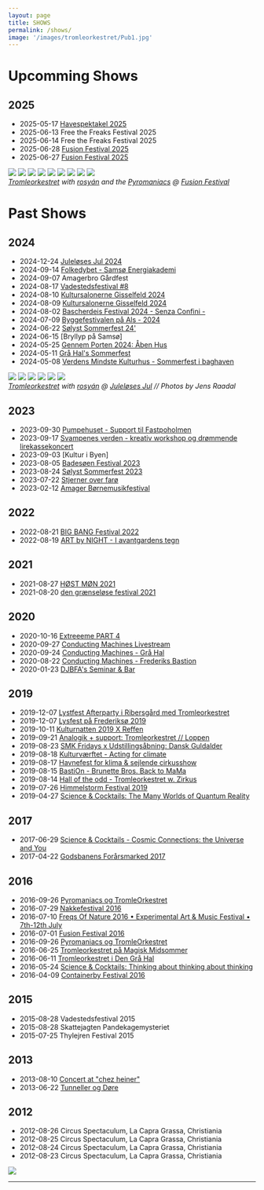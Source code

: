 ```yaml
---
layout: page
title: SHOWS
permalink: /shows/
image: '/images/tromleorkestret/Pub1.jpg'
---
```


# Upcomming Shows
## 2025
- 2025-05-17 [Havespektakel 2025](https://fb.me/e/az3xZypqO)
- 2025-06-13 Free the Freaks Festival 2025
- 2025-06-14 Free the Freaks Festival 2025
- 2025-06-28 [Fusion Festival 2025](https://fusion-festival.de/en)
- 2025-06-27 [Fusion Festival 2025](https://fusion-festival.de/en)



<div class="gallery-box">
  <div class="gallery">
    <img src="/images/fusion/DSC6086.jpg">
    <img src="/images/fusion/DSC6244.jpg">
    <img src="/images/fusion/DSC6183.jpg">
    <img src="/images/fusion/DSC6404.jpg">
    <img src="/images/fusion/DSC6201.jpg">
    <img src="/images/fusion/DSC6598.jpg">
    <img src="/images/fusion/DSC6198.jpg">
    <img src="/images/fusion/DSC6128.jpg">
    <img src="/images/fusion/DSC6600.jpg">
  </div>
    <em><a href="{{site.baseurl}}/">Tromleorkestret</a> with <a href="https://www.facebook.com/rosyanmusic">rosyán</a> and the <a href="https://www.facebook.com/pyromaniacs.dk/">Pyromaniacs</a> @ <a href="https://www.fusion-festival.de/en">Fusion Festival </a></em>
</div>



# Past Shows
## 2024
- 2024-12-24 [Juleløses Jul 2024]( https://www.juleloesesjul.com/galleri-1/2024?itemId=zatds3bzprf24hd298fc670k49vnc0)
- 2024-09-14 [Folkedybet - Samsø Energiakademi](https://energiakademiet.dk/folkedybet-2024/)
- 2024-09-07 Amagerbro Gårdfest
- 2024-08-17 [Vadestedsfestival #8](https://www.facebook.com/events/1643807883065806/)
- 2024-08-10 [Kultursalonerne Gisselfeld 2024](https://www.facebook.com/events/1053737365543912/)
- 2024-08-09 [Kultursalonerne Gisselfeld 2024](https://www.facebook.com/events/1053737365543912/)
- 2024-08-02 [Bascherdeis Festival 2024 - Senza Confini -](https://www.facebook.com/events/833929361608844/)
- 2024-07-09 [Byggefestivalen på Als - 2024](https://www.facebook.com/events/312564731808115/)
- 2024-06-22 [Sølyst Sommerfest 24'](https://www.facebook.com/events/988467155848276/)
- 2024-06-15 [Bryllyp på Samsø]
- 2024-05-25 [Gennem Porten 2024: Åben Hus](https://www.facebook.com/events/984718222527135/)
- 2024-05-11 [Grå Hal's Sommerfest](https://www.facebook.com/dengraahal)
- 2024-05-08 [Verdens Mindste Kulturhus - Sommerfest i baghaven](https://www.facebook.com/events/1599151907549191/)

<div class="gallery-box">
  <div class="gallery">
    <img src="/images/jul24/TrorkJul14.jpg">
    <img src="/images/jul24/TrorkJul13.jpg">
    <img src="/images/jul24/TrorkJul15.jpg">
    <img src="/images/jul24/TrorkJul1.jpg">
    <img src="/images/jul24/TrorkJul10.jpg">
    <img src="/images/jul24/TrorkJul11.jpg">
  </div>
    <em><a href="{{site.baseurl}}/">Tromleorkestret</a> with <a href="https://www.facebook.com/rosyanmusic">rosyán</a> @ <a href="https://www.juleloesesjul.com/">Juleløses Jul</a> // Photos by Jens Raadal </em>
</div>


## 2023

- 2023-09-30 [Pumpehuset - Support til Fastpoholmen](https://www.facebook.com/events/938028364124055)
- 2023-09-17 [Svampenes verden - kreativ workshop og drømmende lirekassekoncert](https://www.facebook.com/events/970779604248692/)
- 2023-09-03 [Kultur i Byen]
- 2023-08-05 [Badesøen Festival 2023](https://www.facebook.com/events/927089168683505/)
- 2023-08-24 [Sølyst Sommerfest 2023](https://www.facebook.com/events/216249494631632/)
- 2023-07-22 [Stjerner over farø](https://www.facebook.com/profile.php?id=100083416773605)
- 2023-02-12 [Amager Børnemusikfestival](https://www.facebook.com/events/1108896416464996/)

## 2022
- 2022-08-21 [BIG BANG Festival 2022](https://www.facebook.com/events/2512919615504985/)
- 2022-08-19 [ART by NIGHT - I avantgardens tegn](https://www.facebook.com/events/766343297741677/)

## 2021
- 2021-08-27 [HØST MØN 2021](https://www.facebook.com/events/594341764510237/)
- 2021-08-20 [den grænseløse festival 2021](https://www.facebook.com/events/1065508013897189/)

## 2020
- 2020-10-16 [Extreeeme PART 4](https://www.facebook.com/events/3565469556838969/)
- 2020-09-27 [Conducting Machines Livestream](https://www.facebook.com/events/427962321511508/)
- 2020-09-24 [Conducting Machines - Grå Hal](https://www.facebook.com/events/370455487295710/)
- 2020-08-22 [Conducting Machines - Frederiks Bastion](https://www.facebook.com/events/341926223645976/)
- 2020-01-23 [DJBFA's Seminar & Bar](https://www.facebook.com/events/1059247374414333/)

## 2019
- 2019-12-07 [Lystfest Afterparty i Ribersgård med Tromleorkestret](https://www.facebook.com/events/420478635299945/)
- 2019-12-07 [Lysfest på Frederiksø 2019](https://www.facebook.com/events/496769957842450/)
- 2019-10-11 [Kulturnatten 2019 X Reffen](https://www.facebook.com/events/730667017394410/)
- 2019-09-21 [Analogik + support: Tromleorkestret // Loppen](https://www.facebook.com/events/369305030453917/)
- 2019-08-23 [SMK Fridays x Udstillingsåbning: Dansk Guldalder](https://www.facebook.com/events/475133773046199/)
- 2019-08-18 [Kulturværftet - Acting for climate](https://www.facebook.com/events/909628902714757/?ti=icl)
- 2019-08-17 [Havnefest for klima & sejlende cirkusshow](https://www.facebook.com/events/2147376568896059/)
- 2019-08-15 [BastiOn - Brunette Bros. Back to MaMa](https://www.facebook.com/events/702296600217062/)
- 2019-08-14 [Hall of the odd - Tromleorkestret w. Zirkus](https://www.facebook.com/halloftheodd/)
- 2019-07-26 [Himmelstorm Festival 2019](https://www.facebook.com/events/521446411664239/)
- 2019-04-27 [Science & Cocktails: The Many Worlds of Quantum Reality](https://www.facebook.com/events/578407449293831/)

## 2017
- 2017-06-29 [Science & Cocktails - Cosmic Connections: the Universe and You](https://www.facebook.com/events/262533510881384/)
- 2017-04-22 [Godsbanens Forårsmarked 2017](https://www.facebook.com/events/1120144288097142/)

## 2016
- 2016-09-26 [Pyromaniacs og TromleOrkestret](https://www.facebook.com/events/255115434883637/)
- 2016-07-29 [Nakkefestival 2016](https://www.facebook.com/events/1526703804308323/)
- 2016-07-10 [Freqs Of Nature 2016 • Experimental Art & Music Festival • 7th-12th July](https://www.facebook.com/events/1650900035162677/)
- 2016-07-01 [Fusion Festival 2016](https://www.facebook.com/events/974064902647964/)
- 2016-09-26 [Pyromaniacs og TromleOrkestret](https://www.facebook.com/events/255115434883637/)
- 2016-06-25 [Tromleorkestret på Magisk Midsommer](https://www.facebook.com/events/1591068821223534/)
- 2016-06-11 [Tromleorkestret i Den Grå Hal](https://dengraahal.dk/)
- 2016-05-24 [Science & Cocktails: Thinking about thinking about thinking](https://www.facebook.com/events/259786541036931/)
- 2016-04-09 [Containerby Festival 2016](https://www.facebook.com/watch/?v=1975276956101993)

## 2015
- 2015-08-28 Vadestedsfestival 2015
- 2015-08-28 Skattejagten Pandekagemysteriet
- 2015-07-25 Thylejren Festival 2015

## 2013
- 2013-08-10 [Concert at "chez heiner"](https://www.facebook.com/events/486145334812463/)
- 2013-06-22 [Tunneller og Døre](https://www.facebook.com/events/533015966757080/)



## 2012
- 2012-08-26 Circus Spectaculum, La Capra Grassa, Christiania
- 2012-08-25 Circus Spectaculum, La Capra Grassa, Christiania
- 2012-08-24 Circus Spectaculum, La Capra Grassa, Christiania
- 2012-08-23 Circus Spectaculum, La Capra Grassa, Christiania

![]({{site.baseurl}}/images/smk/SMK4.jpg.jpg#wide)


<hr>